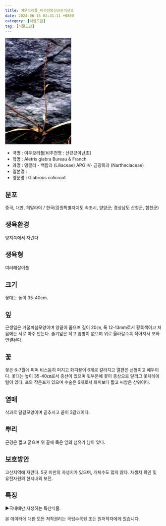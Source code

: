 ```yaml
---
title: 여우꼬리풀_비추천명산끈끈이난초
date: 2024-06-15 03:31:11 +0800
category: [식물도감]
tag: [식물도감]
---
```




![여우꼬리풀[비추천명 : 산끈끈이난초]](/assets/img/fileUpload/plants/basic/Liliaceae/Aletris/19499/1_th2.JPG)
- 국명 : 여우꼬리풀[비추천명 : 산끈끈이난초]
- 학명 : Aletris glabra Bureau & Franch.
- 과명 : 앵글러 - 백합과 (Liliaceae) APG Ⅳ- 금광화과 (Nartheciaceae)
- 일본명 : 
- 영문명 : Glabrous colicroot


## 분포
중국, 대만, 히말라야 / 한국(강원특별자치도 속초시, 양양군; 경상남도 산청군, 합천군) 
## 생육환경
양지쪽에서 자란다.
## 생육형
여러해살이풀 
## 크기
꽃대는 높이 35-40cm.
## 잎
근생엽은 거꿀피침모양이며 양끝이 좁으며 길이 20㎝, 폭 12-13mm로서 황록색이고 처음에는 서로 마주 안는다. 줄기잎은 작고 엽병이 없으며 위로 올라갈수록 작아져서 포와 연결된다.
## 꽃
꽃은 6-7월에 피며 비스듬히 퍼지고 화피끝이 6개로 갈라지고 열편은 선형이고 예두이다. 꽃대는 높이 35-40㎝로서 종선이 있으며 윗부분에 꽃이 총상으로 달리고 꽃차례에 털이 있다. 포와 작은포가 있으며 수술은 6개로서 화피보다 짧고 씨방은 상위이다.
## 열매
삭과로 달걀모양이며 곧추서고 끝이 3갈래이다.
## 뿌리
근경은 짧고 굵으며 위 끝에 묵은 잎의 섬유가 남아 있다.
## 보호방안
고산지역에 자란다. 5곳 미만의 자생지가 있으며, 개체수도 많지 않다. 자생지 확인 및 유전자원의 현지내외 보전.
## 특징
▶국내에만 자생하는 특산식물.






본 데이터에 대한 모든 저작권리는 국립수목원 또는 원저작자에게 있습니다.
